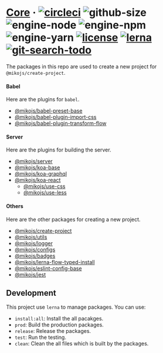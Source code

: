 # [Core][homepage] · <!-- badges.start -->[![circleci][circleci-image]][circleci-link] ![github-size][github-size-image] ![engine-node][engine-node-image] ![engine-npm][engine-npm-image] ![engine-yarn][engine-yarn-image] [![license][license-image]][license-link] [![lerna][lerna-image]][lerna-link] [![git-search-todo][git-search-todo-image]][git-search-todo-link]

[circleci-image]: https://img.shields.io/circleci/project/github/mikojs/core/master.svg
[circleci-link]: https://circleci.com/gh/mikojs/core
[github-size-image]: https://img.shields.io/github/repo-size/mikojs/core.svg
[engine-node-image]: https://img.shields.io/badge/node-%3E=%2010.2.1-green.svg
[engine-npm-image]: https://img.shields.io/badge/npm-%3E=%206.1.0-green.svg
[engine-yarn-image]: https://img.shields.io/badge/yarn-%3E=%201.7.0-green.svg
[license-image]: https://img.shields.io/github/license/mikojs/core.svg
[license-link]: ./LICENSE
[lerna-image]: https://img.shields.io/badge/maintained%20with-lerna-cc00ff.svg
[lerna-link]: https://lernajs.io
[git-search-todo-image]: https://img.shields.io/github/search/mikojs/core/todo+-language:markdown?label=todo
[git-search-todo-link]: https://github.com/mikojs/core/search?q=todo+-language:markdown&unscoped_q=todo+-language:markdown

<!-- badges.end -->

[homepage]: https://mikojs.github.io/core/

The packages in this repo are used to create a new project for `@mikojs/create-project`.

#### Babel

Here are the plugins for `babel`.

- [@mikojs/babel-preset-base](./babel/babel-preset-base)
- [@mikojs/babel-plugin-import-css](./babel/babel-plugin-import-css)
- [@mikojs/babel-plugin-transform-flow](./babel/babel-plugin-transform-flow)

#### Server

Here are the plugins for building the server.

- [@mikojs/server](./server/server)
- [@mikojs/koa-base](./server/koa-base)
- [@mikojs/koa-graphql](./server/koa-graphql)
- [@mikojs/koa-react](./server/koa-react)
  - [@mikojs/use-css](./server/use-css)
  - [@mikojs/use-less](./server/use-less)

#### Others

Here are the other packages for creating a new project.

- [@mikojs/create-project](./packages/create-project)
- [@mikojs/utils](./packages/utils)
- [@mikojs/logger](./packages/logger)
- [@mikojs/configs](./packages/configs)
- [@mikojs/badges](./packages/badges)
- [@mikojs/lerna-flow-typed-install](./packages/lerna-flow-typed-instal)
- [@mikojs/eslint-config-base](./packages/eslint-config-base)
- [@mikojs/jest](./packages/jest)

## Development

This project use `lerna` to manage packages. You can use:

- `install:all`: Install the all pacakges.
- `prod`: Build the production packages.
- `release`: Release the packages.
- `test`: Run the testing.
- `clean`: Clean the all files which is built by the packages.
